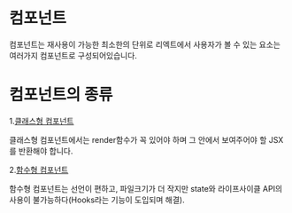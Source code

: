 # 컴포넌트

컴포넌트는 재사용이 가능한 최소한의 단위로 리엑트에서 사용자가 볼 수 있는 요소는 여러가지 컴포넌트로 구성되어있습니다. 

# 컴포넌트의 종류
1.[클래스형 컴포넌트](https://github.com/jhoon12/React/blob/master/%EC%BB%B4%ED%8F%AC%EB%84%8C%ED%8A%B8/component/src/classComponent.js)

클래스형 컴포넌트에서는 render함수가 꼭 있어야 하며 그 안에서 보여주어야 할 JSX를 반환해야 합니다.

2.[함수형 컴포넌트](https://github.com/jhoon12/React/blob/master/%EC%BB%B4%ED%8F%AC%EB%84%8C%ED%8A%B8/component/src/functionComponent.js_4)

함수형 컴포넌트는 선언이 편하고, 파일크기가 더 작지만 state와 라이프사이클 API의 사용이 불가능하다(Hooks라는 기능이 도입되며 해결).


